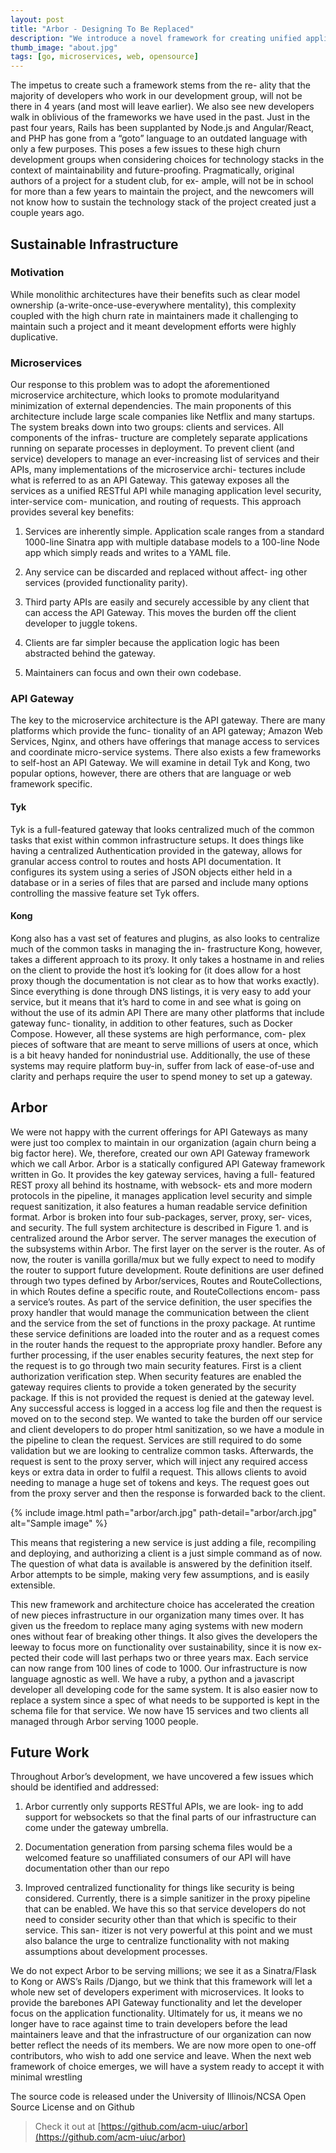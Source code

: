 ```yaml
---
layout: post
title: "Arbor - Designing To Be Replaced"
description: "We introduce a novel framework for creating unified application/programmer interface (API) layers for the microservice architecture. We show that because of this new framework called Arbor, we are able to allow a whole new class of developers to create infrastructure in the microservice paradigm and in particular allow for high churn development groups (college groups for instance) to continually update their soft- ware infrastructure, without significant additional documentation and refactoring."
thumb_image: "about.jpg"
tags: [go, microservices, web, opensource]
---
```


The impetus to create such a framework stems from the re- ality that the majority of developers who work in our development group, will not be there in 4 years (and most will leave earlier). We also see new developers walk in oblivious of the frameworks we have used in the past. Just in the past four years, Rails has been supplanted by Node.js and Angular/React, and PHP has gone from a “goto” language to an outdated language with only a few purposes.
This poses a few issues to these high churn development groups when considering choices for technology stacks in the context of maintainability and future-proofing. Pragmatically, original authors of a project for a student club, for ex- ample, will not be in school for more than a few years to maintain the project, and the newcomers will not know how to sustain the technology stack of the project created just a couple years ago.

## Sustainable Infrastructure
### Motivation
While monolithic architectures have their benefits such as clear model ownership (a-write-once-use-everywhere mentality), this complexity coupled with the high churn rate in maintainers made it challenging to maintain such a project and it meant development efforts were highly duplicative.

### Microservices
Our response to this problem was to adopt the aforementioned microservice architecture, which looks to promote modularityand minimization of external dependencies. The main proponents of this architecture include large scale companies like Netflix and many startups. The system breaks down into two groups: clients and services. All components of the infras- tructure are completely separate applications running on separate processes in deployment. To prevent client (and service) developers to manage an ever-increasing list of services and their APIs, many implementations of the microservice archi- tectures include what is referred to as an API Gateway. This gateway exposes all the services as a unified RESTful API while managing application level security, inter-service com- munication, and routing of requests. This approach provides several key benefits:

1. Services are inherently simple. Application scale ranges from a standard 1000-line Sinatra app with multiple database models to a 100-line Node app which simply reads and writes to a YAML file.

2. Any service can be discarded and replaced without affect- ing other services (provided functionality parity).

3. Third party APIs are easily and securely accessible by any client that can access the API Gateway. This moves the burden off the client developer to juggle tokens.

4. Clients are far simpler because the application logic has been abstracted behind the gateway.

5. Maintainers can focus and own their own codebase.

### API Gateway
The key to the  microservice architecture is the API gateway. There are many platforms which provide the func- tionality of an API gateway; Amazon Web Services, Nginx, and others have offerings that manage access to services and coordinate micro-service systems. There also exists a few frameworks to self-host an API Gateway. We will examine in detail Tyk and Kong, two popular options, however, there are others that are language or web framework specific.

#### Tyk
Tyk is a full-featured gateway that looks centralized much of the common tasks that exist within common infrastructure setups. It does things like having a centralized Authentication provided in the gateway, allows for granular access control to routes and hosts API documentation. It configures its system using a series of JSON objects either held in a database or in a series of files that are parsed and include many options controlling the massive feature set Tyk offers.

#### Kong
Kong also has a vast set of features and plugins, as also looks to centralize much of the common tasks in managing the in- frastructure
Kong, however, takes a different approach to its proxy. It only takes a hostname in and relies on the client to provide the host it’s looking for (it does allow for a host proxy though the documentation is not clear as to how that works exactly). Since everything is done through DNS listings, it is very easy to add your service, but it means that it’s hard to come in and see what is going on without the use of its admin API
There are many other platforms that include gateway func- tionality, in addition to other features, such as Docker Compose. However, all these systems are high performance, com- plex pieces of software that are meant to serve millions of users at once, which is a bit heavy handed for nonindustrial use. Additionally, the use of these systems may require platform buy-in, suffer from lack of ease-of-use and clarity and perhaps require the user to spend money to set up a gateway.

## Arbor
We were not happy with the current offerings for API Gateways as many were just too complex to maintain in our organization (again churn being a big factor here). We, therefore, created our own API Gateway framework which we call Arbor.
Arbor is a statically configured API Gateway framework written in Go. It provides the key gateway services, having a full- featured REST proxy all behind its hostname, with websock- ets and more modern protocols in the pipeline, it manages application level security and simple request sanitization, it also features a human readable service definition format.
Arbor is broken into four sub-packages, server, proxy, ser- vices, and security. The full system architecture is described in Figure 1. and is centralized around the Arbor server. The server manages the execution of the subsystems within Arbor.
The first layer on the server is the router. As of now, the router is vanilla gorilla/mux but we fully expect to need to modify the router to support future development.
Route definitions are user defined through two types defined by Arbor/services, Routes and RouteCollections, in which Routes define a specific route, and RouteCollections encom- pass a service’s routes. As part of the service definition, the user specifies the proxy handler that would manage the communication between the client and the service from the set of functions in the proxy package.
At runtime these service definitions are loaded into the router and as a request comes in the router hands the request to the appropriate proxy handler.
Before any further processing, if the user enables security features, the next step for the request is to go through two main security features. First is a client authorization verification step. When security features are enabled the gateway requires clients to provide a token generated by the security package. If this is not provided the request is denied at the gateway level. Any successful access is logged in a access log file and then the request is moved on to the second step. We wanted to take the burden off our service and client developers to do proper html sanitization, so we have a module in the pipeline to clean the request. Services are still required to do some validation but we are looking to centralize common tasks.
Afterwards, the request is sent to the proxy server, which will inject any required access keys or extra data in order to fulfil a request. This allows clients to avoid needing to manage a huge set of tokens and keys. The request goes out from the proxy server and then the response is forwarded back to the client.

{% include image.html path="arbor/arch.jpg" path-detail="arbor/arch.jpg" alt="Sample image" %}

This means that registering a new service is just adding a file, recompiling and deploying, and authorizing a client is a just simple command as of now. The question of what data is available is answered by the definition itself.
Arbor attempts to be simple, making very few assumptions, and is easily extensible.

This new framework and architecture choice has accelerated the creation of new pieces infrastructure in our organization many times over. It has given us the freedom to replace many aging systems with new modern ones without fear of breaking other things. It also gives the developers the leeway to focus more on functionality over sustainability, since it is now ex- pected their code will last perhaps two or three years max. Each service can now range from 100 lines of code to 1000. Our infrastructure is now language agnostic as well. We have a ruby, a python and a javascript developer all developing code for the same system. It is also easier now to replace a system since a spec of what needs to be supported is kept in the schema file for that service. We now have 15 services and two clients all managed through Arbor serving 1000 people.

## Future Work
Throughout Arbor’s development, we have uncovered a few issues which should be identified and addressed:

1. Arbor currently only supports RESTful APIs, we are look- ing to add support for websockets so that the final parts of our infrastructure can come under the gateway umbrella.

2. Documentation generation from parsing schema files would be a welcomed feature so unaffiliated consumers of our API will have documentation other than our repo

3. Improved centralized functionality for things like security is being considered. Currently, there is a simple sanitizer in the proxy pipeline that can be enabled. We have this so that service developers do not need to consider security other than that which is specific to their service. This san- itizer is not very powerful at this point and we must also balance the urge to centralize functionality with not making assumptions about development processes.

We do not expect Arbor to be serving millions; we see it as a Sinatra/Flask to Kong or AWS’s Rails /Django, but we think that this framework will let a whole new set of developers experiment with microservices. It looks to provide the barebones API Gateway functionality and let the developer focus on the application functionality. Ultimately for us, it means we no longer have to race against time to train developers before the lead maintainers leave and that the infrastructure of our organization can now better reflect the needs of its members. We are now more open to one-off contributors, who wish to add one service and leave. When the next web framework of choice emerges, we will have a system ready to accept it with minimal wrestling

The source code is released under the University of Illinois/NCSA Open Source License and on Github
> Check it out at [https://github.com/acm-uiuc/arbor](https://github.com/acm-uiuc/arbor)
